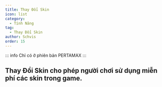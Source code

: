 ```yaml
---
title: Thay Đổi Skin
icon: list
category:
  - Tính Năng
tag:
  - Thay Đổi Skin
author: Schvis
order: 15
---
```

::: info Chỉ có ở phiên bản PERTAMAX
:::
## Thay Đổi Skin cho phép người chơi sử dụng miễn phí các skin trong game.
